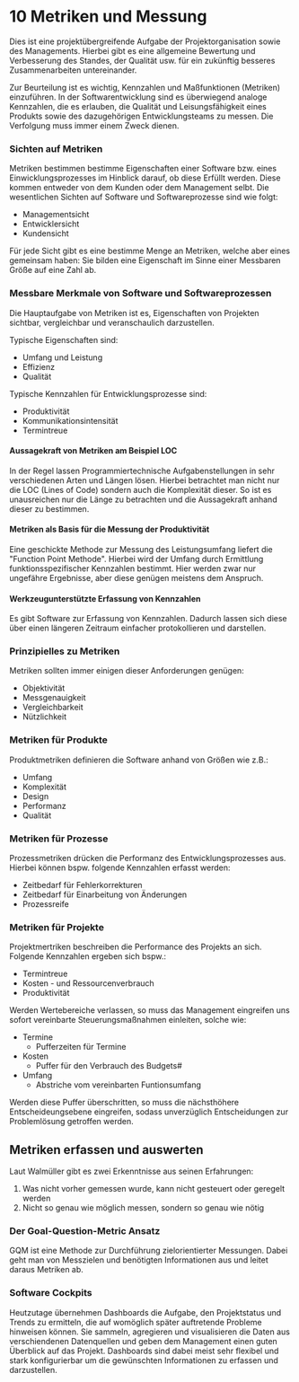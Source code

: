 # 10 Metriken und Messung

Dies ist eine projektübergreifende Aufgabe der Projektorganisation sowie des Managements. Hierbei gibt es eine allgemeine Bewertung und Verbesserung des Standes, der Qualität usw. für ein zukünftig besseres Zusammenarbeiten untereinander.

Zur Beurteilung ist es wichtig, Kennzahlen und Maßfunktionen (Metriken) einzuführen. In der Softwarentwicklung sind es überwiegend analoge Kennzahlen, die es erlauben, die Qualität und Leisungsfähigkeit eines Produkts sowie des dazugehörigen Entwicklungsteams zu messen. Die Verfolgung muss immer einem Zweck dienen.

### Sichten auf Metriken

Metriken bestimmen bestimme Eigenschaften einer Software bzw. eines Einwicklungsprozesses im Hinblick darauf, ob diese Erfüllt werden. Diese kommen entweder von dem Kunden oder dem Management selbt.
Die wesentlichen Sichten auf Software und Softwareprozesse sind wie folgt:

- Managementsicht
- Entwicklersicht
- Kundensicht

Für jede Sicht gibt es eine bestimme Menge an Metriken, welche aber eines gemeinsam haben: Sie bilden eine Eigenschaft im Sinne einer Messbaren Größe auf eine Zahl ab.

### Messbare Merkmale von Software und Softwareprozessen

Die Hauptaufgabe von Metriken ist es, Eigenschaften von Projekten sichtbar, vergleichbar und veranschaulich darzustellen.

Typische Eigenschaften sind:

- Umfang und Leistung
- Effizienz
- Qualität

Typische Kennzahlen für Entwicklungsprozesse sind:

- Produktivität
- Kommunikationsintensität
- Termintreue

#### Aussagekraft von Metriken am Beispiel LOC

In der Regel lassen Programmiertechnische Aufgabenstellungen in sehr verschiedenen Arten und Längen lösen.
Hierbei betrachtet man nicht nur die LOC (Lines of Code) sondern auch die Komplexität dieser. So ist es unausreichen nur die Länge zu betrachten und die Aussagekraft anhand dieser zu bestimmen.

#### Metriken als Basis für die Messung der Produktivität

Eine geschickte Methode zur Messung des Leistungsumfang liefert die "Function Point Methode".
Hierbei wird der Umfang durch Ermittlung funktionsspezifischer Kennzahlen bestimmt. Hier werden zwar nur ungefähre Ergebnisse, aber diese genügen meistens dem Anspruch.

#### Werkzeugunterstützte Erfassung von Kennzahlen

Es gibt Software zur Erfassung von Kennzahlen. Dadurch lassen sich diese über einen längeren Zeitraum einfacher protokollieren und darstellen.

### Prinzipielles zu Metriken

Metriken sollten immer einigen dieser Anforderungen genügen:

- Objektivität
- Messgenauigkeit
- Vergleichbarkeit
- Nützlichkeit

### Metriken für Produkte

Produktmetriken definieren die Software anhand von Größen wie z.B.:

- Umfang
- Komplexität
- Design
- Performanz
- Qualität

### Metriken für Prozesse

Prozessmetriken drücken die Performanz des Entwicklungsprozesses aus.
Hierbei können bspw. folgende Kennzahlen erfasst werden:

- Zeitbedarf für Fehlerkorrekturen
- Zeitbedarf für Einarbeitung von Änderungen
- Prozessreife

### Metriken für Projekte

Projektmertriken beschreiben die Performance des Projekts an sich.
Folgende Kennzahlen ergeben sich bspw.:

- Termintreue 
- Kosten - und Ressourcenverbrauch
- Produktivität

Werden Wertebereiche verlassen, so muss das Management eingreifen uns sofort vereinbarte Steuerungsmaßnahmen einleiten, solche wie:

- Termine
    - Pufferzeiten für Termine
- Kosten
    - Puffer für den Verbrauch des Budgets#
- Umfang
    - Abstriche vom vereinbarten Funtionsumfang

Werden diese Puffer überschritten, so muss die nächsthöhere Entscheideungsebene eingreifen, sodass unverzüglich Entscheidungen zur Problemlösung getroffen werden.

## Metriken erfassen und auswerten

Laut Walmüller gibt es zwei Erkenntnisse aus seinen Erfahrungen:

1. Was nicht vorher gemessen wurde, kann nicht gesteuert oder geregelt werden
2. Nicht so genau wie möglich messen, sondern so genau wie nötig

### Der Goal-Question-Metric Ansatz

GQM ist eine Methode zur Durchführung zielorientierter Messungen.
Dabei geht man von Messzielen und benötigten Informationen aus und leitet daraus Metriken ab.

### Software Cockpits

Heutzutage übernehmen Dashboards die Aufgabe, den Projektstatus und Trends zu ermitteln, die auf womöglich später auftretende Probleme hinweisen können.
Sie sammeln, agregieren und visualisieren die Daten aus verschiendenen Datenquellen und geben dem Management einen guten Überblick auf das Projekt.
Dashboards sind dabei meist sehr flexibel und stark konfigurierbar um die gewünschten Informationen zu erfassen und darzustellen.
